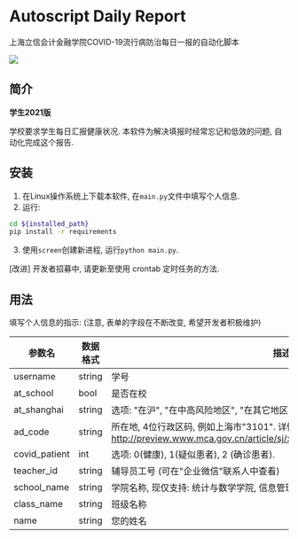 # Autoscript Daily Report
 上海立信会计金融学院COVID-19流行病防治每日一报的自动化脚本

![](https://img.shields.io/badge/tests-2021.1.18%20%E2%9C%94-green)

## 简介

**学生2021版**

学校要求学生每日汇报健康状况. 本软件为解决填报时经常忘记和低效的问题, 自动化完成这个报告.

## 安装

1. 在Linux操作系统上下载本软件, 在`main.py`文件中填写个人信息.
2. 运行:
 ```bash
 cd ${installed_path}
 pip install -r requirements
 ```
3. 使用`screen`创建新进程, 运行`python main.py`.

[改进] 开发者招募中, 请更新至使用 crontab 定时任务的方法.

## 用法

填写个人信息的指示: (注意, 表单的字段在不断改变, 希望开发者积极维护)

| 参数名          | 数据格式   | 描述                                                         |
| --------------- | --------- | ------------------------------------------------------------ |
| username        | string    | 学号                                                         |
| at_school       | bool      | 是否在校                                                      |
| at_shanghai     | string    | 选项: "在沪", "在中高风险地区", "在其它地区"                    |
| ad_code         | string    | 所在地, 4位行政区码, 例如上海市"3101". 详情参见: http://preview.www.mca.gov.cn/article/sj/xzqh/2020/2020/202101041104.html |
| covid_patient   | int       | 选项: 0(健康), 1(疑似患者), 2 (确诊患者).                      |
| teacher_id      | string    | 辅导员工号 (可在"企业微信"联系人中查看)                         |
| school_name     | string    | 学院名称, 现仅支持: 统计与数学学院, 信息管理学院, 财税与公共管理学院 |
| class_name      | string    | 班级名称                                                      |
| name            | string    | 您的姓名                                                      |

